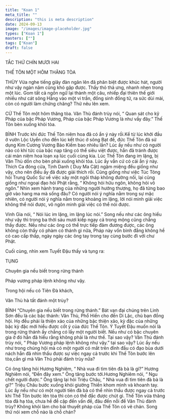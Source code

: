 ```yaml
---
title: "Koan 1"
meta_title: ""
description: "this is meta description"
date: 2024-09-13
image: "/images/image-placeholder.jpg"
types: ["Koan 1"]
masters: [""]
tags: ["Koan"]
draft: false
---
```



TẮC THỨ CHÍN MƯƠI HAI

THẾ TÔN MỘT HÔM THĂNG TÒA

THÙY Vừa nghe tiếng giây đàn ngân lên đã phân biệt được khúc hát, người như vậy ngàn năm cũng khó gặp được. Thấy thỏ thả ưng, nhanh nhẹn trong một lúc. Gom tất cả ngôn ngữ lại thành một câu, nhiếp đại thiên thế giới nhiều như cát sông Hằng vào một vi trần, đồng sinh đồng tử, ra sức dùi mài, còn có người làm chứng chăng? Thử nêu lên xem.

CỬ Thế Tôn một hôm thăng tòa. Văn Thù đánh trùy nói, “ Quan sát cho kỹ Pháp của bậc Pháp Vương, Pháp của bậc Pháp Vương là như vầy đây.” Thế Tôn bèn xuống khỏi tòa.

BÌNH Trước khi đức Thế Tôn niêm hoa đã có ẩn ý này rồi.Kể từ lúc khởi đầu ở vườn Lộc Uyển cho đến lúc kết thúc ở sông Bạt đề, đức Thế Tôn đã sử dụng Kim Cương Vương Bảo Kiếm bao nhiêu lần? Lúc ấy nếu như có người nào có khí tức của bậc nạp tăng có thể siêu việt được, hẳn đã tránh được cái màn niêm hoa loạn xạ lúc cuối cùng kia. Lúc Thế Tôn đang im lặng, bị Văn Thù dồn cho bèn phải xuống khỏi tòa. Lúc ấy vẫn cứ có cái ẫn ý này. Thích Ca đóng cửa, Tịnh Danh ( Duy Ma Cật) ngậm miệng đều giống như vậy, cho nên điều ấy đã được giải thích rồi. Cũng giống như việc Túc Tông hỏi Trung Quốc Sư về việc xây một ngôi tháp không đường nối, lại cũng giồng như ngoại đạo hỏi Phật rằng, “ Không hỏi hữu ngôn, không hỏi vô ngôn.” Nhìn xem hành trang của những người hướng thượng, họ đã từng bao giờ vào hang ma mà sống đâu? Có người nói ý nghĩa nằm trong sự mặc nhiên, có người nói ý nghĩa nằm trong khoảng im lặng, lời nói minh giải việc không thể nói được, vô ngôn minh giải việc có thể nói được.

Vinh Gia nói, “ Nói lúc im lặng, im lặng lúc nói.” Song nếu như các ông hiểu như vậy thì trong ba thời sáu mươi kiếp ngay cả trong mộng cũng chẳng thấy được. Nếu như các ông có thể trực tiếp đảm đương được, các ông không còn thấy có phàm có thánh gì nữa, Pháp này vốn bình đẳng không hề có cao cấp thấp, ngày ngày các ông tay trong tay cùng bước đi với chư Phật.

Cuối cùng, nhìn xem Tuyết Đậu thấy và tụng ra:

TỤNG

Chuyên gia nếu biết trong rừng thánh

Pháp vương pháp lệnh không như vậy.

Trong hội nếu có Tiên Đà khách,

Văn Thù hà tất đánh một trùy?

BÌNH “Chuyên gia nếu biết trong rừng thánh.” Bát vạn đại chúng trên Linh Sơn đều là các bậc thánh: Văn Thù, Phổ Hiền cho đến Di Lặc, chủ bạn đồng hội. Họ đều phải là thiện xảo của những bậc thiện xão, kỳ đặc của những bậc kỳ đặc mới hiểu được cốt ý của đức Thế Tôn. Ý Tuyết Đậu muốn nói là trong rừng thánh ấy chẳng có lấy một người biết. Nếu như có bậc chuyên gia ở đó hẳn đã hiểu rằng không phải là như thế. Tại sao vậy? Văn Thù đánh trùy nói, “ Pháp Vương pháp lệnh không như vậy.” tại sao vậy? Lúc ấy nếu như trong chúng hội mà có một người có mắt trên đỉnh đầu có đạo bùa dưới nách hẳn đã nhìn thấu được sự việc ngay cả trước khi Thế Tôn bước lên tòa,cần gì mà Văn Thù phải đánh trùy nữa?

Có ông tăng hỏi Hương Nghiêm, “ Nhà vua đi tìm tiên đà bà là gì?” Hương Nghiêm nói, “Đến đây xem.” Ông tăng bước tới.Hương Nghiêm nói, “ Ngu chết người được.” Ông tăng lại hỏi Triệu Châu, “ Nhà vua đi tìm tiên đà bà là gì?” Triệu Châu bước xuống khỏi giường Thiền khom mình và khoanh tay. Lúc ấy nếu như có một người tiên đà bà có thể nhìn thấu được ngay cả trước khi Thế Tôn bước lên tòa thì còn có thể đắc được chút gì. Thế Tôn vừa thăng tòa đã hạ tòa, chưa hề đề cập đến vấn đề, đâu đến nỗi để Văn Thù đánh trùy? Không khỏi làm cho bài thuyết pháp của Thế Tôn có vẽ chán. Song thử nói xem chỗ nào là chỗ chán?

